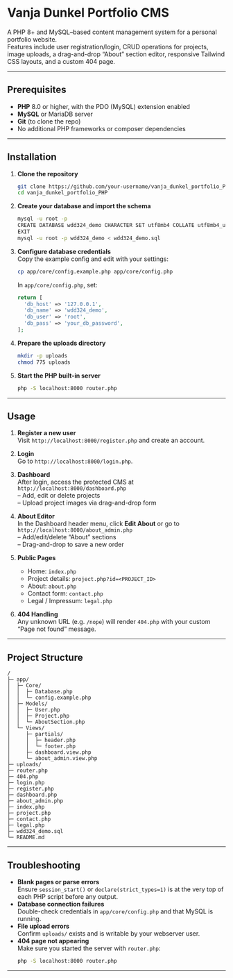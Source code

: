 # Vanja Dunkel Portfolio CMS

A PHP 8+ and MySQL–based content management system for a personal portfolio website.  
Features include user registration/login, CRUD operations for projects, image uploads, a drag-and-drop “About” section
editor, responsive Tailwind CSS layouts, and a custom 404 page.

---

## Prerequisites

- **PHP** 8.0 or higher, with the PDO (MySQL) extension enabled
- **MySQL** or MariaDB server
- **Git** (to clone the repo)
- No additional PHP frameworks or composer dependencies

---

## Installation

1. **Clone the repository**
   ```bash
   git clone https://github.com/your-username/vanja_dunkel_portfolio_PHP.git
   cd vanja_dunkel_portfolio_PHP
   ```

2. **Create your database and import the schema**
   ```bash
   mysql -u root -p
   CREATE DATABASE wdd324_demo CHARACTER SET utf8mb4 COLLATE utf8mb4_unicode_ci;
   EXIT
   mysql -u root -p wdd324_demo < wdd324_demo.sql
   ```

3. **Configure database credentials**  
   Copy the example config and edit with your settings:
   ```bash
   cp app/core/config.example.php app/core/config.php
   ```
   In `app/core/config.php`, set:
   ```php
   return [
     'db_host' => '127.0.0.1',
     'db_name' => 'wdd324_demo',
     'db_user' => 'root',
     'db_pass' => 'your_db_password',
   ];
   ```

4. **Prepare the uploads directory**
   ```bash
   mkdir -p uploads
   chmod 775 uploads
   ```

5. **Start the PHP built-in server**
   ```bash
   php -S localhost:8000 router.php
   ```

---

## Usage

1. **Register a new user**  
   Visit `http://localhost:8000/register.php` and create an account.

2. **Login**  
   Go to `http://localhost:8000/login.php`.

3. **Dashboard**  
   After login, access the protected CMS at  
   `http://localhost:8000/dashboard.php`  
   – Add, edit or delete projects  
   – Upload project images via drag-and-drop form

4. **About Editor**  
   In the Dashboard header menu, click **Edit About** or go to  
   `http://localhost:8000/about_admin.php`  
   – Add/edit/delete “About” sections  
   – Drag-and-drop to save a new order

5. **Public Pages**
    - Home: `index.php`
    - Project details: `project.php?id=<PROJECT_ID>`
    - About: `about.php`
    - Contact form: `contact.php`
    - Legal / Impressum: `legal.php`

6. **404 Handling**  
   Any unknown URL (e.g. `/nope`) will render `404.php` with your custom “Page not found” message.

---

## Project Structure

```
/
├─ app/
│  ├─ Core/
│  │  ├─ Database.php
│  │  └─ config.example.php
│  ├─ Models/
│  │  ├─ User.php
│  │  ├─ Project.php
│  │  └─ AboutSection.php
│  └─ Views/
│     ├─ partials/
│     │  ├─ header.php
│     │  └─ footer.php
│     ├─ dashboard.view.php
│     └─ about_admin.view.php
├─ uploads/       
├─ router.php     
├─ 404.php        
├─ login.php
├─ register.php
├─ dashboard.php
├─ about_admin.php
├─ index.php
├─ project.php
├─ contact.php
├─ legal.php
├─ wdd324_demo.sql
└─ README.md
```

---

## Troubleshooting

- **Blank pages or parse errors**  
  Ensure `session_start()` or `declare(strict_types=1)` is at the very top of each PHP script before any output.
- **Database connection failures**  
  Double-check credentials in `app/core/config.php` and that MySQL is running.
- **File upload errors**  
  Confirm `uploads/` exists and is writable by your webserver user.
- **404 page not appearing**  
  Make sure you started the server with `router.php`:
  ```bash
  php -S localhost:8000 router.php
  ```

---
